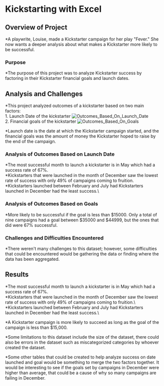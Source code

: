 # Kickstarting with Excel

## Overview of Project
*A playwrite, Louise, made a Kickstarter campaign for her play "Fever." She now wants a deeper analysis about what makes a Kickstarter more likely to be successful.
 
### Purpose
*The purpose of this project was to analyze Kickstarter success by factoring in their Kickstarter financial goals and launch dates. 

## Analysis and Challenges
*This project analyzed outcomes of a kickstarter based on two main factors:\
	1. Launch Date of the kickstarter ![Outcomes_Based_On_Launch_Date](kickstarter-analysis/Theater_Outcomes_vs_Launch.png)\
	2. Financial goals of the kickstarter ![Outcomes_Based_On_Goals](kickstarter-analysis/Outcomes_vs_Goals.png)

*Launch date is the date at which the Kickstarter campaign started, and the financial goals was the amount of money the Kickstarter hoped to raise by the end of the campaign.

### Analysis of Outcomes Based on Launch Date
*The most successful month to launch a kickstarter is in May which had a success rate of 67%.\
*Kickstarters that were launched in the month of December saw the lowest rate of success with only 49% of campaigns coming to fruition.\
*Kickstarters launched between February and July had Kickstarters launched in December had the least success.\  

### Analysis of Outcomes Based on Goals
*More likely to be successful if the goal is less than $15000. Only a total of nine campaigns had a goal between $35000 and $44999, but the ones that did were 67% successful.

### Challenges and Difficulties Encountered
*There weren't many challenges to this dataset; however, some difficulties that could be encountered would be gathering the data or finding where the data has been aggregated. 


## Results

*The most successful month to launch a kickstarter is in May which had a success rate of 67%.\
*Kickstarters that were launched in the month of December saw the lowest rate of success with only 49% of campaigns coming to fruition.\ 
*Kickstarters launched between February and July had Kickstarters launched in December had the least success.\  

*A Kickstarter campaign is more likely to succeed as long as the goal of the campaign is less than $15,000.

*Some limitations to this dataset include the size of the dataset, there could also be errors in the dataset such as miscategorized categories by whoever created the dataset.

*Some other tables that could be created to help analyze success on date launched and goal would be something to merge the two factors together.  It would be interesting to see if the goals set by campaigns in December were higher than average, that could be a cause of why so many campaigns are failing in December.
